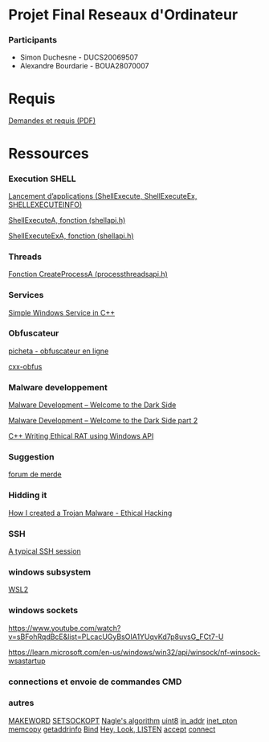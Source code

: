# Projet Final Reseaux d'Ordinateur

### Participants 
* Simon Duchesne - DUCS20069507
* Alexandre Bourdarie - BOUA28070007


# Requis
[Demandes et requis (PDF)](./readmefiles/Mini-Projet%20Conception%20vf.pdf)


# Ressources

### Execution SHELL 
[Lancement d’applications (ShellExecute, ShellExecuteEx, SHELLEXECUTEINFO)](https://learn.microsoft.com/fr-fr/windows/win32/shell/launch?redirectedfrom=MSDN)

[ShellExecuteA, fonction (shellapi.h)](https://learn.microsoft.com/fr-fr/windows/win32/api/shellapi/nf-shellapi-shellexecutea?redirectedfrom=MSDN)

[ShellExecuteExA, fonction (shellapi.h)](https://learn.microsoft.com/fr-fr/windows/win32/api/shellapi/nf-shellapi-shellexecuteexa?redirectedfrom=MSDN)

### Threads

[Fonction CreateProcessA (processthreadsapi.h)](https://learn.microsoft.com/fr-fr/windows/win32/api/processthreadsapi/nf-processthreadsapi-createprocessa?redirectedfrom=MSDN)

### Services 
[Simple Windows Service in C++](https://www.codeproject.com/Articles/499465/Simple-Windows-Service-in-Cplusplus)


### Obfuscateur
[picheta - obfuscateur en ligne](https://picheta.me/obfuscator)

[cxx-obfus](http://stunnix.com/prod/cxxo/)

### Malware developpement 
[Malware Development – Welcome to the Dark Side](https://niiconsulting.com/checkmate/2018/02/malware-development-welcome-dark-side-part-1/)

[Malware Development – Welcome to the Dark Side part 2](https://niiconsulting.com/checkmate/2018/02/malware-development-welcome-dark-side-part-2-1/)

[C++ Writing Ethical RAT using Windows API](https://www.youtube.com/watch?v=Ibf6F3MuLFQ&list=PLSqjYSJtqeaV1Hdk2ZVnr90KpDObfzDSs&index=6)

### Suggestion 
[forum de merde](https://cplusplus.com/forum/windows/104368/)

### Hidding it 
[How I created a Trojan Malware - Ethical Hacking](https://gourav-dhar.com/blogs/how-i-created-my-trojan-malware-ethical-hacking/)

### SSH 
[A typical SSH session](https://api.libssh.org/master/libssh_tutor_guided_tour.html)

### windows subsystem
[WSL2](https://www.jetbrains.com/help/clion/how-to-use-wsl-development-environment-in-product.html)

### windows sockets
https://www.youtube.com/watch?v=sBFohRqdBcE&list=PLcacUGyBsOIA1YUqvKd7p8uvsG_FCt7-U

https://learn.microsoft.com/en-us/windows/win32/api/winsock/nf-winsock-wsastartup

### connections et envoie de commandes CMD

### autres 
[MAKEWORD](https://learn.microsoft.com/en-us/previous-versions/windows/desktop/legacy/ms632663(v=vs.85))
[SETSOCKOPT](https://learn.microsoft.com/en-us/windows/win32/api/winsock/nf-winsock-setsockopt)
[Nagle's algorithm](https://en.wikipedia.org/wiki/Nagle%27s_algorithm)
[uint8](https://en.cppreference.com/w/cpp/types/integer)
[in_addr](https://learn.microsoft.com/en-us/windows/win32/api/winsock2/ns-winsock2-in_addr)
[inet_pton](https://learn.microsoft.com/en-us/windows/win32/api/ws2tcpip/nf-ws2tcpip-inet_pton)
[memcopy](https://learn.microsoft.com/en-us/cpp/c-runtime-library/reference/memcpy-wmemcpy?view=msvc-170)
[getaddrinfo](https://learn.microsoft.com/en-us/windows/win32/api/ws2tcpip/nf-ws2tcpip-getaddrinfo)
[Bind](https://learn.microsoft.com/en-us/windows/win32/api/winsock/nf-winsock-bind)
[Hey, Look, LISTEN](https://learn.microsoft.com/en-us/windows/win32/api/winsock2/nf-winsock2-listen)
[accept](https://learn.microsoft.com/en-us/windows/win32/api/winsock2/nf-winsock2-accept)
[connect](https://learn.microsoft.com/en-us/windows/win32/api/winsock2/nf-winsock2-connect)
